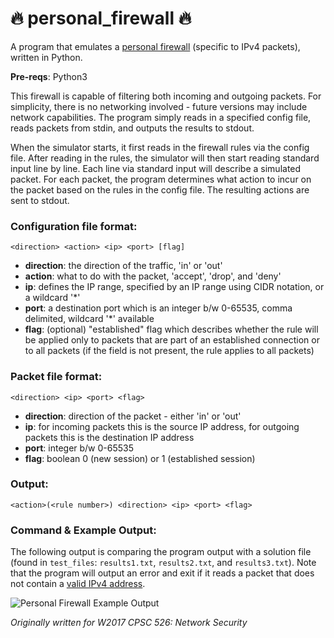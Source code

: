 # :fire: personal_firewall :fire:
A program that emulates a [personal firewall](https://en.wikipedia.org/wiki/Personal_firewall) (specific to IPv4 packets), written in Python.

__Pre-reqs__: Python3

This firewall is capable of filtering both incoming and outgoing packets. For simplicity, there is no networking involved - future versions may include network capabilities. The program simply reads in a specified config file, reads packets from stdin, and outputs the results to stdout.

When the simulator starts, it first reads in the firewall rules via the config file. After reading in the rules, the simulator will then start reading standard input line by line. Each line via standard input will describe a simulated packet. For each packet, the program determines what action to incur on the packet based on the rules in the config file. The resulting actions are sent to stdout.

### Configuration file format:

``` 
<direction> <action> <ip> <port> [flag]
```

* __direction__: the direction of the traffic, 'in' or 'out'
* __action__: what to do with the packet, 'accept', 'drop', and 'deny'
* __ip__: defines the IP range, specified by an IP range using CIDR notation, or a wildcard '*'
* __port__: a destination port which is an integer b/w 0-65535, comma delimited, wildcard '*' available
* __flag__: (optional) "established" flag which describes whether the rule will be applied only to packets that are part of an established connection or to all packets (if the field is not present, the rule applies to all packets)

### Packet file format:

```
<direction> <ip> <port> <flag>
```

* __direction__: direction of the packet - either 'in' or 'out'
* __ip__: for incoming packets this is the source IP address, for outgoing packets this is the destination IP address
* __port__: integer b/w 0-65535
* __flag__: boolean 0 (new session) or 1 (established session)

### Output:

```
<action>(<rule number>) <direction> <ip> <port> <flag>
```

### Command & Example Output:

The following output is comparing the program output with a solution file (found in ```test_files```: ```results1.txt```, ```results2.txt```, and ```results3.txt```). Note that the program will output an error and exit if it reads a packet that does not contain a [valid IPv4 address](https://technet.microsoft.com/en-us/library/dd379547(v=ws.10).aspx).

![Personal Firewall Example Output](/../screenshots/pfw_example_output.png?raw=true "Personal Firewall Example Output")


*Originally written for W2017 CPSC 526: Network Security*
